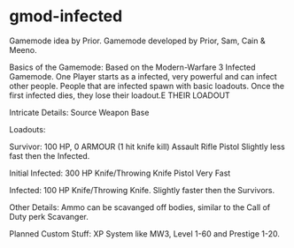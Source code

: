 # gmod-infected
Gamemode idea by Prior.
Gamemode developed by Prior, Sam, Cain & Meeno.

Basics of the Gamemode:
Based on the Modern-Warfare 3 Infected Gamemode.
One Player starts as a infected, very powerful and can infect other people.
People that are infected spawn with basic loadouts. Once the first infected dies, they lose their loadout.E THEIR LOADOUT

Intricate Details:
Source Weapon Base

Loadouts:

Survivor:
100 HP, 0 ARMOUR (1 hit knife kill)
Assault Rifle
Pistol
Slightly less fast then the Infected.

Initial Infected:
300 HP
Knife/Throwing Knife
Pistol
Very Fast

Infected:
100 HP
Knife/Throwing Knife.
Slightly faster then the Survivors.

Other Details:
Ammo can be scavanged off bodies, similar to the Call of Duty perk Scavanger.

Planned Custom Stuff:
XP System like MW3, Level 1-60 and Prestige 1-20.
